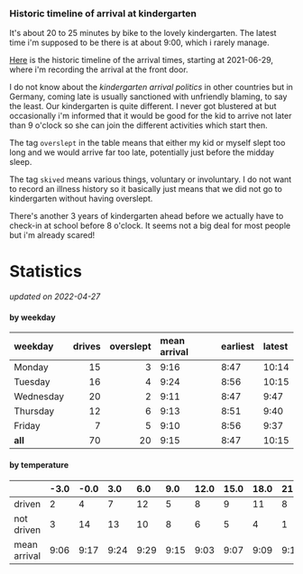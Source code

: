 ### Historic timeline of arrival at kindergarten

It's about 20 to 25 minutes by bike to the lovely kindergarten. 
The latest time i'm supposed to be there is at about 9:00, 
which i rarely manage. 

[Here](times.csv) is the historic timeline of the arrival times, starting
at 2021-06-29, where i'm recording the arrival at the front door.

I do not know about the *kindergarten arrival politics* in other
countries but in Germany, coming late is usually sanctioned 
with unfriendly blaming, to say the least. Our kindergarten is quite
different. I never got blustered at but occasionally i'm informed
that it would be good for the kid to arrive not later than 9 o'clock
so she can join the different activities which start then. 

The tag `overslept` in the table means that either my kid or myself
slept too long and we would arrive far too late, potentially just
before the midday sleep.

The tag `skived` means various things, voluntary or involuntary. I 
do not want to record an illness history so it basically just means
that we did not go to kindergarten without having overslept.

There's another 3 years of kindergarten ahead before we actually 
have to check-in at school before 8 o'clock. It seems not a big deal
for most people but i'm already scared!


# Statistics

*updated on 2022-04-27*

#### by weekday

| weekday   |   drives |   overslept | mean arrival   | earliest   | latest   |
|:----------|---------:|------------:|:---------------|:-----------|:---------|
| Monday    |       15 |           3 | 9:16           | 8:47       | 10:14    |
| Tuesday   |       16 |           4 | 9:24           | 8:56       | 10:15    |
| Wednesday |       20 |           2 | 9:11           | 8:47       | 9:47     |
| Thursday  |       12 |           6 | 9:13           | 8:51       | 9:40     |
| Friday    |        7 |           5 | 9:10           | 8:56       | 9:37     |
| **all**   |       70 |          20 | 9:15           | 8:47       | 10:15    |

#### by temperature

|              | -3.0   | -0.0   | 3.0   | 6.0   | 9.0   | 12.0   | 15.0   | 18.0   | 21.0   | 24.0   |
|:-------------|:-------|:-------|:------|:------|:------|:-------|:-------|:-------|:-------|:-------|
| driven       | 2      | 4      | 7     | 12    | 5     | 8      | 9      | 11     | 8      | 3      |
| not driven   | 3      | 14     | 13    | 10    | 8     | 6      | 5      | 4      | 1      | 1      |
| mean arrival | 9:06   | 9:17   | 9:24  | 9:29  | 9:15  | 9:03   | 9:07   | 9:09   | 9:17   | 9:15   |

